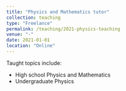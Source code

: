 ```yaml
---
title: "Physics and Mathematics tutor"
collection: teaching
type: "Freelance"
permalink: /teaching/2021-physics-teaching
venue: "-"
date: 2021-01-01
location: "Online"
---
```


Taught topics include:
* High school Physics and Mathematics
* Undergraduate Physics
